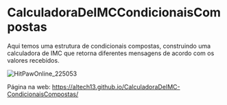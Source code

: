 # CalculadoraDeIMCCondicionaisCompostas
Aqui temos uma estrutura de condicionais compostas, construindo uma calculadora de IMC que retorna diferentes mensagens de acordo com os valores recebidos.


![HitPawOnline_225053](https://user-images.githubusercontent.com/81884737/146455415-6539ec3b-47dc-4719-bef0-793fcbbe8394.gif)


Página na web: https://altech13.github.io/CalculadoraDeIMC-CondicionaisCompostas/
